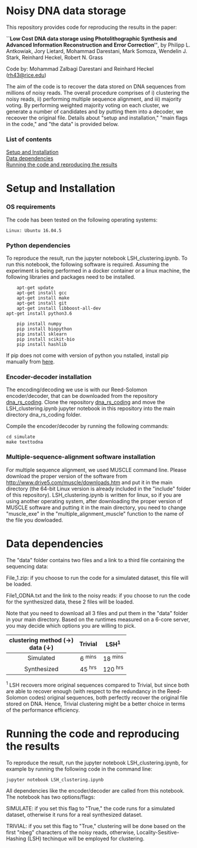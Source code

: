 # Noisy DNA data storage


This repository provides code for reproducing the results in the paper:

**``Low Cost DNA data storage using Photolithographic Synthesis and Advanced Information Reconstruction and Error Correction''**, by
Philipp L. Antkowiak, Jory Lietard, Mohammad Darestani, Mark Somoza, Wendelin J. Stark, Reinhard Heckel, Robert N. Grass

Code by: Mohammad Zalbagi Darestani and Reinhard Heckel (rh43@rice.edu)

The aim of the code is to recover the data stored on DNA sequences from millions of noisy reads. The overall procedure comprises of i) clustering the noisy reads, ii) performing multiple sequence alignment, and iii) majority voting. By performing weighted majority voting on each cluster, we generate a number of candidates and by putting them into a decoder, we receover the original file. Details about "setup and installation," "main flags in the code," and "the data" is provided below.

### List of contents
[Setup and Installation](#Setup-and-Installation) <br>
[Data dependencies](#Data-dependencies) <br>
[Running the code and reproducing the results](#Running-the-code-and-reproducing-the-results)

# Setup and Installation

### OS requirements
The code has been tested on the following operating systems:

	Linux: Ubuntu 16.04.5

### Python dependencies
To reproduce the result, run the jupyter notebook LSH_clustering.ipynb. To run this notebook, the following software is required. Assuming the experiment is being performed in a docker container or a linux machine, the following libraries and packages need to be installed.

        apt-get update
        apt-get install gcc
        apt-get install make
        apt-get install git
        apt-get install libboost-all-dev
    apt-get install python3.6

		pip install numpy
		pip install biopython
		pip install sklearn
		pip install scikit-bio
		pip install hashlib
		
If pip does not come with version of python you nstalled, install pip manually from [here](https://ehmatthes.github.io/pcc/chapter_12/installing_pip.html).

### Encoder-decoder installation
The encoding/decoding we use is with our Reed-Solomon encoder/decoder, that can be downloaded from the repository [dna_rs_coding](https://github.com/reinhardh/dna_rs_coding). Clone the repository [dna_rs_coding](https://github.com/reinhardh/dna_rs_coding) and move the LSH_clustering.ipynb jupyter notebook in this repository into the main directory dna_rs_coding folder.  

Compile the encoder/decoder by running the following commands:

	cd simulate
 	make texttodna

### Multiple-sequence-alignment software installation
For multiple sequence alignment, we used MUSCLE command line. Please download the proper version of the software from http://www.drive5.com/muscle/downloads.htm and put it in the main directory (the 64-bit Linux version is already included in the "include" folder of this repository). LSH_clustering.ipynb is written for linux, so if you are using another operating system, after downloading the proper version of MUSCLE software and putting it in the main directory, you need to change "muscle_exe" in the "multiple_alignment_muscle" function to the name of the file you dowloaded. 

# Data dependencies

The "data" folder contains two files and a link to a third file containing the sequencing data:

File_1.zip: if you choose to run the code for a simulated dataset, this file will be loaded.

File1_ODNA.txt and the link to the noisy reads: if you choose to run the code for the synthesized data, these 2 files will be loaded.

Note that you need to download all 3 files and put them in the "data" folder in your main directory.
Based on the runtimes measured on a 6-core server, you may decide which options you are willing to pick.

| clustering method (&#8594;) <br /> data (&#8595;)   | Trivial       	      | LSH<sup>1</sup>	   |
| :--------------------------------------------------:|:---------------------:|:------------------:|
| Simulated      		      		      | 6 <sup>mins</sup>     | 18 <sup>mins</sup> |
| Synthesized      		      		      | 45 <sup>hrs</sup>     | 120 <sup>hrs</sup> |

<sup>1</sup> LSH recovers more original sequences compared to Trivial, but since both are able to recover enough (with respect to the redundancy in the Reed-Solomon codes) original sequences, both perfectly recover the original file stored on DNA. Hence, Trivial clustering might be a better choice in terms of the performance efficiency.


# Running the code and reproducing the results

To reproduce the result, run the jupyter notebook LSH_clustering.ipynb, for example by running the following code in the command line:

`jupyter notebook LSH_clustering.ipynb`

All dependencies like the encoder/decoder are called from this notebook. The notebook has two options/flags:

SIMULATE: if you set this flag to "True," the code runs for a simulated dataset, otherwise it runs for a real synthesized dataset.

TRIVIAL: if you set this flag to "True," clustering will be done based on the first "nbeg" characters of the noisy reads, otherwise, Locality-Sesitive-Hashing (LSH) techinque will be employed for clustering.


